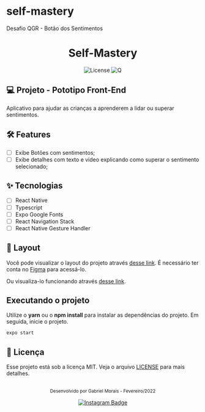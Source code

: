 # self-mastery

Desafio QGR - Botão dos Sentimentos

<h1 align="center">
 Self-Mastery
</h1>

<p align="center">
  <img alt="License" src="https://img.shields.io/static/v1?label=license&message=MIT&color=f09552&labelColor=0A1033">

 <img src="https://img.shields.io/static/v1?label=QGR&message=00&color=f09552&labelColor=0A1033" alt="Q" />
</p>

## 💻 Projeto - Pototipo Front-End

Aplicativo para ajudar as crianças a aprenderem a lidar ou superar sentimentos.

## :hammer_and_wrench: Features

- [ ] Exibe Botões com sentimentos;
- [ ] Exibe detalhes com texto e video explicando como superar o sentimento selecionado;

## ✨ Tecnologias

- [ ] React Native
- [ ] Typescript
- [ ] Expo Google Fonts
- [ ] React Navigation Stack
- [ ] React Native Gesture Handler

## 🔖 Layout

Você pode visualizar o layout do projeto através [desse link](https://www.figma.com/file/tRhlRPnjM4VpLMtJtQcM8o/Sef-Mastery?node-id=176%3A23). É necessário ter conta no [Figma](http://figma.com/) para acessá-lo.

Ou visualiza-lo funcionando através [desse link](https://self-mastery.netlify.app/).

## Executando o projeto

Utilize o **yarn** ou o **npm install** para instalar as dependências do projeto.
Em seguida, inicie o projeto.

```cl
expo start
```

## 📄 Licença

Esse projeto está sob a licença MIT. Veja o arquivo [LICENSE](LICENSE.md) para mais detalhes.

<br />

<div align="center">
  <small>Desenvolvido por Gabriel Morais - Fevereiro/2022</small>

  [![Instagram Badge](https://img.shields.io/badge/-moraisgabriel11-6633cc?style=flat-square&labelColor=19258E&logo=instagram&logoColor=white&link=https://www.instagram.com/moraisgabriel11/)](https://www.instagram.com/moraisgabriel11/)
</div>
